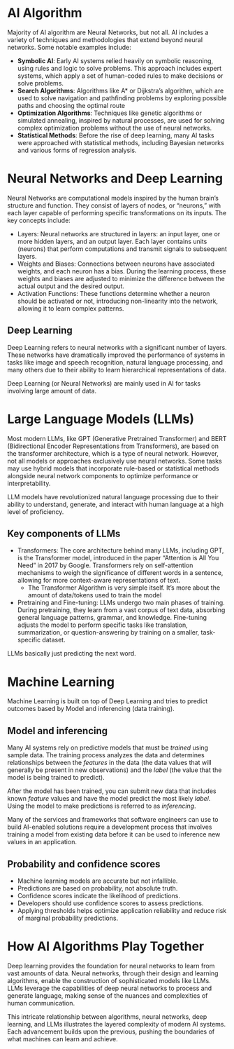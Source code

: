 # AI Algorithm

Majority of AI algorithm are Neural Networks, but not all. AI includes a variety of techniques and methodologies that extend beyond neural networks. Some notable examples include:

-   **Symbolic AI**: Early AI systems relied heavily on symbolic reasoning, using rules and logic to solve problems. This approach includes expert systems, which apply a set of human-coded rules to make decisions or solve problems.
-   **Search Algorithms**: Algorithms like A\* or Dijkstra’s algorithm, which are used to solve navigation and pathfinding problems by exploring possible paths and choosing the optimal route
-   **Optimization Algorithms**: Techniques like genetic algorithms or simulated annealing, inspired by natural processes, are used for solving complex optimization problems without the use of neural networks.
-   **Statistical Methods**: Before the rise of deep learning, many AI tasks were approached with statistical methods, including Bayesian networks and various forms of regression analysis.

# Neural Networks and Deep Learning

Neural Networks are computational models inspired by the human brain’s structure and function. They consist of layers of nodes, or “neurons,” with each layer capable of performing specific transformations on its inputs. The key concepts include:

-   Layers: Neural networks are structured in layers: an input layer, one or more hidden layers, and an output layer. Each layer contains units (neurons) that perform computations and transmit signals to subsequent layers.
-   Weights and Biases: Connections between neurons have associated weights, and each neuron has a bias. During the learning process, these weights and biases are adjusted to minimize the difference between the actual output and the desired output.
-   Activation Functions: These functions determine whether a neuron should be activated or not, introducing non-linearity into the network, allowing it to learn complex patterns.

## Deep Learning

Deep Learning refers to neural networks with a significant number of layers. These networks have dramatically improved the performance of systems in tasks like image and speech recognition, natural language processing, and many others due to their ability to learn hierarchical representations of data.

Deep Learning (or Neural Networks) are mainly used in AI for tasks involving large amount of data.

# Large Language Models (LLMs)

Most modern LLMs, like GPT (Generative Pretrained Transformer) and BERT (Bidirectional Encoder Representations from Transformers), are based on the transformer architecture, which is a type of neural network. However, not all models or approaches exclusively use neural networks. Some tasks may use hybrid models that incorporate rule-based or statistical methods alongside neural network components to optimize performance or interpretability.

LLM models have revolutionized natural language processing due to their ability to understand, generate, and interact with human language at a high level of proficiency.

## Key components of LLMs

-   Transformers: The core architecture behind many LLMs, including GPT, is the Transformer model, introduced in the paper “Attention is All You Need” in 2017 by Google. Transformers rely on self-attention mechanisms to weigh the significance of different words in a sentence, allowing for more context-aware representations of text.
    -   The Transformer Algorithm is very simple itself. It’s more about the amount of data/tokens used to train the model
-   Pretraining and Fine-tuning: LLMs undergo two main phases of training. During pretraining, they learn from a vast corpus of text data, absorbing general language patterns, grammar, and knowledge. Fine-tuning adjusts the model to perform specific tasks like translation, summarization, or question-answering by training on a smaller, task-specific dataset.

LLMs basically just predicting the next word.

# Machine Learning

Machine Learning is built on top of Deep Learning and tries to predict outcomes based by Model and inferencing (data training).

## Model and inferencing

Many AI systems rely on predictive models that must be *trained* using sample data. The training process analyzes the data and determines relationships between the *features* in the data (the data values that will generally be present in new observations) and the *label* (the value that the model is being trained to predict).

After the model has been trained, you can submit new data that includes known *feature* values and have the model predict the most likely *label*. Using the model to make predictions is referred to as *inferencing*.

Many of the services and frameworks that software engineers can use to build AI-enabled solutions require a development process that involves training a model from existing data before it can be used to inference new values in an application.

## Probability and confidence scores

-   Machine learning models are accurate but not infallible.
-   Predictions are based on probability, not absolute truth.
-   Confidence scores indicate the likelihood of predictions.
-   Developers should use confidence scores to assess predictions.
-   Applying thresholds helps optimize application reliability and reduce risk of marginal probability predictions.

# How AI Algorithms Play Together

Deep learning provides the foundation for neural networks to learn from vast amounts of data. Neural networks, through their design and learning algorithms, enable the construction of sophisticated models like LLMs. LLMs leverage the capabilities of deep neural networks to process and generate language, making sense of the nuances and complexities of human communication.

This intricate relationship between algorithms, neural networks, deep learning, and LLMs illustrates the layered complexity of modern AI systems. Each advancement builds upon the previous, pushing the boundaries of what machines can learn and achieve.
